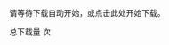 <script> window.onload = function () { var link = document.createElement('a'); link.href = "../lab2-file.zip"; link.download = "../lab2-file.zip"; link.click(); } </script>
请等待下载自动开始，或点击此处开始下载。


<script async src="//busuanzi.ibruce.info/busuanzi/2.3/busuanzi.pure.mini.js"></script>
总下载量 次